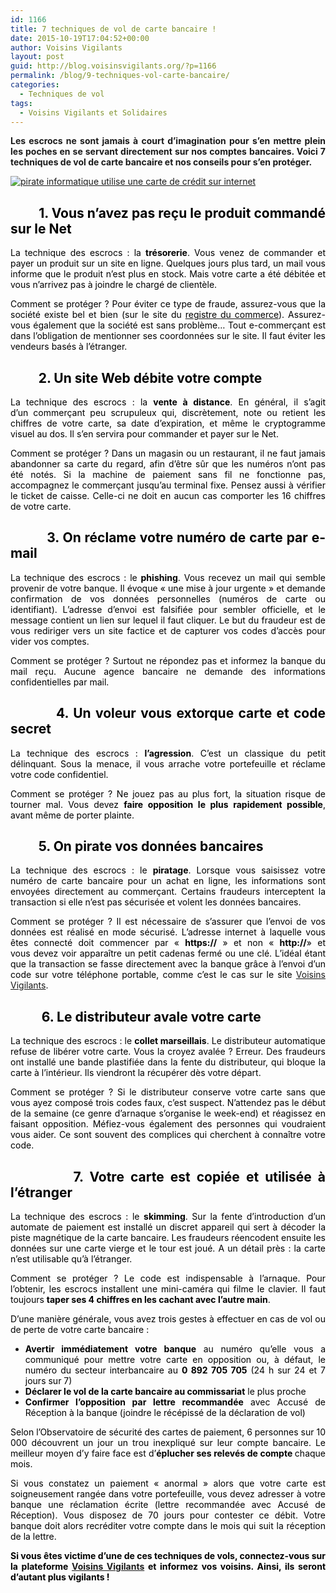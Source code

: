 ```yaml
---
id: 1166
title: 7 techniques de vol de carte bancaire !
date: 2015-10-19T17:04:52+00:00
author: Voisins Vigilants
layout: post
guid: http://blog.voisinsvigilants.org/?p=1166
permalink: /blog/9-techniques-vol-carte-bancaire/
categories:
  - Techniques de vol
tags:
  - Voisins Vigilants et Solidaires
---
```

<p style="text-align: justify;">
  <strong>Les escrocs ne sont jamais à court d&rsquo;imagination pour s&rsquo;en mettre plein les poches en se servant directement sur nos comptes bancaires. Voici 7 techniques de vol de carte bancaire et nos conseils pour s&rsquo;en protéger.</strong>
</p>

[<img class="aligncenter size-full wp-image-1173" src="./../../images/2015/09/cyber-attaque-arnaque-vol-escroc-A.-Drean-Fotolia.com_.jpg" alt="pirate informatique utilise une carte de crédit sur internet" />](./../../images/2015/09/cyber-attaque-arnaque-vol-escroc-A.-Drean-Fotolia.com_.jpg)

<h2 style="text-align: justify;">
  <span style="color: #000000;">         1. Vous n&rsquo;avez pas reçu le produit commandé sur le Net</span>
</h2>

<p style="text-align: justify;">
  <span style="color: #000000;">La technique des escrocs : la <strong>trésorerie</strong>. Vous venez de commander et payer un produit sur un site en ligne. Quelques jours plus tard, un mail vous informe que le produit n&rsquo;est plus en stock. Mais votre carte a été débitée et vous n&rsquo;arrivez pas à joindre le chargé de clientèle.</span>
</p>

<p style="text-align: justify;">
  <span style="color: #000000;">Comment se protéger ? Pour éviter ce type de fraude, assurez-vous que la société existe bel et bien (sur le site du <a href="http://www.societe.com/"><span style="color: #000000;">registre du commerce</span></a>). Assurez-vous également que la société est sans problème&#8230; Tout e-commerçant est dans l&rsquo;obligation de mentionner ses coordonnées sur le site. Il faut éviter les vendeurs basés à l&rsquo;étranger.</span>
</p>

<h2 style="text-align: justify;">
  <strong><span style="color: #000000;">         2. Un site Web débite votre compte</span></strong>
</h2>

<p style="text-align: justify;">
  <span style="color: #000000;">La technique des escrocs : la <strong>vente à distance</strong>. En général, il s&rsquo;agit d&rsquo;un commerçant peu scrupuleux qui, discrètement, note ou retient les chiffres de votre carte, sa date d&rsquo;expiration, et même le cryptogramme visuel au dos. Il s&rsquo;en servira pour commander et payer sur le Net.</span>
</p>

<p style="text-align: justify;">
  <span style="color: #000000;">Comment se protéger ? Dans un magasin ou un restaurant, il ne faut jamais abandonner sa carte du regard, afin d&rsquo;être sûr que les numéros n&rsquo;ont pas été notés. Si la machine de paiement sans fil ne fonctionne pas, accompagnez le commerçant jusqu&rsquo;au terminal fixe. Pensez aussi à vérifier le ticket de caisse. Celle-ci ne doit en aucun cas comporter les 16 chiffres de votre carte.</span>
</p>

<h2 style="color: #000000; text-align: justify;">
  <strong>          3. On réclame votre numéro de carte par e-mail</strong>
</h2>

<p style="color: #000000; text-align: justify;">
  La technique des escrocs : le <span class="SpellE"><strong>phishing</strong></span>. Vous recevez un mail qui semble provenir de votre banque. Il évoque &laquo;&nbsp;une mise à jour urgente&nbsp;&raquo; et demande confirmation de vos données personnelles (numéros de carte ou identifiant). L&rsquo;adresse d&rsquo;envoi est falsifiée pour sembler officielle, et le message contient un lien sur lequel il faut cliquer. Le but du fraudeur est de vous rediriger vers un site factice et de capturer vos codes d&rsquo;accès pour vider vos comptes.
</p>

<p style="color: #000000; text-align: justify;">
  Comment se protéger ? Surtout ne répondez pas et informez la banque du mail reçu. Aucune agence bancaire ne demande des informations confidentielles par mail.
</p>

<h2 style="text-align: justify;">
  <span style="color: #000000;">          <strong>4. Un voleur vous extorque carte et code secret</strong></span>
</h2>

<p style="text-align: justify;">
  <span style="color: #000000;">La technique des escrocs : <strong>l&rsquo;agression</strong>. C&rsquo;est un classique du petit délinquant. Sous la menace, il vous arrache votre portefeuille et réclame votre code confidentiel.</span>
</p>

<p style="text-align: justify;">
  <span style="color: #000000;">Comment se protéger ? Ne jouez pas au plus fort, la situation risque de tourner mal. Vous devez <strong>faire opposition le plus rapidement possible</strong>, avant même de porter plainte.</span>
</p>

<h2 style="text-align: justify;">
  <strong><span style="color: #000000;">         5. On pirate vos données bancaires</span></strong>
</h2>

<p style="text-align: justify;">
  <span style="color: #000000;">La technique des escrocs : le <strong>piratage</strong>. Lorsque vous saisissez votre numéro de carte bancaire pour un achat en ligne, les informations sont envoyées directement au commerçant. Certains fraudeurs interceptent la transaction si elle n&rsquo;est pas sécurisée et volent les données bancaires.</span>
</p>

<p style="text-align: justify;">
  <span style="color: #000000;">Comment se protéger ? Il est nécessaire de s&rsquo;assurer que l&rsquo;envoi de vos données est réalisé en mode sécurisé. L&rsquo;adresse internet à laquelle vous êtes connecté doit commencer par &laquo;&nbsp;<strong>https://</strong>&nbsp;&raquo; et non &laquo;&nbsp;<strong>http://</strong>» et vous devez voir apparaître un petit cadenas fermé ou une clé. L&rsquo;idéal étant que la transaction se fasse directement avec la banque grâce à l&rsquo;envoi d&rsquo;un code sur votre téléphone portable, comme c&rsquo;est le cas sur le site <a href="http://www.voisinsvigilants.org">Voisins Vigilants</a>.</span>
</p>

<h2 style="text-align: justify;">
  <span style="color: #000000;">      <strong>    6. Le distributeur avale votre carte</strong></span>
</h2>

<p style="text-align: justify;">
  <span style="color: #000000;">La technique des escrocs : le <strong>collet marseillais</strong>. Le distributeur automatique refuse de libérer votre carte. Vous la croyez avalée ? Erreur. Des fraudeurs ont installé une bande plastifiée dans la fente du distributeur, qui bloque la carte à l&rsquo;intérieur. Ils viendront la récupérer dès votre départ.</span>
</p>

<p style="text-align: justify;">
  <span style="color: #000000;">Comment se protéger ? Si le distributeur conserve votre carte sans que vous ayez composé trois codes faux, c&rsquo;est suspect. N&rsquo;attendez pas le début de la semaine (ce genre d&rsquo;arnaque s&rsquo;organise le week-end) et réagissez en faisant opposition. Méfiez-vous également des personnes qui voudraient vous aider. Ce sont souvent des complices qui cherchent à connaître votre code.</span>
</p>

<h2 style="color: #000000; text-align: justify;">
  <strong>          7. Votre carte est copiée et utilisée à l&rsquo;étranger</strong>
</h2>

<p style="color: #000000; text-align: justify;">
  La technique des escrocs : le <span class="SpellE"><strong>skimming</strong></span>. Sur la fente d&rsquo;introduction d&rsquo;un automate de paiement est installé un discret appareil qui sert à décoder la piste magnétique de la carte bancaire. Les fraudeurs <span class="SpellE">réencodent</span> ensuite les données sur une carte vierge et le tour <span class="GramE">est</span> joué. A un détail près : la carte n&rsquo;est utilisable qu&rsquo;à l&rsquo;étranger.
</p>

<p style="color: #000000; text-align: justify;">
  Comment se protéger ? Le code est indispensable à l&rsquo;arnaque. Pour l&rsquo;obtenir, les escrocs installent une mini-caméra qui filme le clavier. Il faut toujours <strong>taper ses 4 chiffres en les cachant avec l&rsquo;autre main</strong>.
</p>

<p style="text-align: justify;">
  <span style="color: #000000;">D&rsquo;une manière générale, vous avez trois gestes à effectuer en cas de vol ou de perte de votre carte bancaire : </span>
</p>

<ul style="text-align: justify;">
  <li>
    <span style="color: #000000;"><strong>Avertir immédiatement votre banque</strong> au numéro qu&rsquo;elle vous a communiqué pour mettre votre carte en opposition ou, à défaut, le numéro du secteur interbancaire au <strong>0 892 705 <span class="SpellE">705</span></strong> (24 h sur 24 et 7 jours sur 7)</span>
  </li>
  <li>
    <span style="color: #000000;"><strong>Déclarer le vol de la carte bancaire au commissariat</strong> le plus proche</span>
  </li>
  <li>
    <span style="color: #000000;"><strong>Confirmer l&rsquo;opposition par lettre recommandée</strong> avec Accusé de Réception à la banque (joindre le récépissé de la déclaration de vol)</span>
  </li>
</ul>

<p style="text-align: justify;">
  <span style="color: #000000;">Selon l&rsquo;Observatoire de sécurité des cartes de paiement, 6 personnes sur 10 000 découvrent un jour un trou inexpliqué sur leur compte bancaire. Le meilleur moyen d&rsquo;y faire face est d&rsquo;<strong>éplucher ses relevés de compte </strong>chaque mois.</span>
</p>

<p style="text-align: justify;">
  <span style="color: #000000;">Si vous constatez un paiement &laquo;&nbsp;anormal&nbsp;&raquo; alors que votre carte est soigneusement rangée dans votre portefeuille, vous devez adresser à votre banque une réclamation écrite (lettre recommandée avec Accusé de Réception). Vous disposez de 70 jours<strong> </strong>pour contester ce débit. Votre banque doit alors <span class="SpellE">recréditer</span> votre compte dans le mois qui suit la réception de la lettre.</span>
</p>

<p style="text-align: justify;">
  <strong><span style="color: #000000;">Si vous êtes victime d&rsquo;une de ces techniques de vols, connectez-vous sur la plateforme</span> <a href="http://www.voisinsvigilants.org">Voisins Vigilants</a> </strong><span style="color: #000000;"><strong>et informez vos voisins. Ainsi, ils seront d&rsquo;autant plus vigilants ! </strong> </span>
</p>
